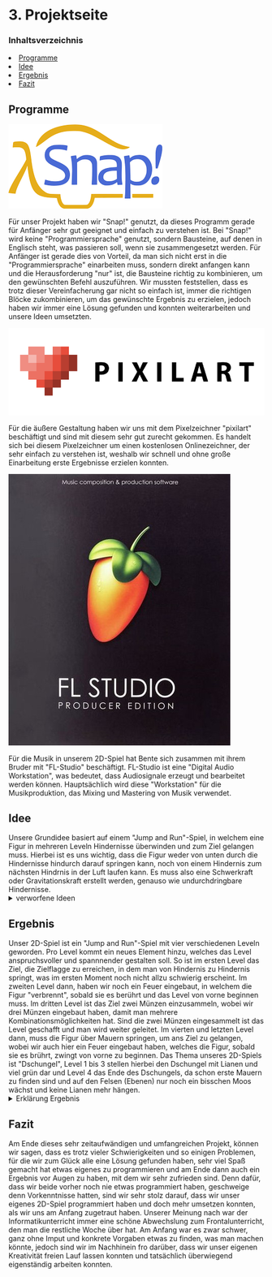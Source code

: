 <h1 id="Projektseite">

<h1 id="kapitel3">3. Projektseite</h1>
  
### Inhaltsverzeichnis
<li><a href="#kapitel3.1">Programme</a></h2></li>
<li><a href="#kapitel3.2">Idee</a></h2></li>
<li><a href="#kapitel3.3">Ergebnis</a></h2></li>
<li><a href="#kapitel3.4">Fazit</a></h2></li>
  
<h2 id="kapitel3.1">Programme</h2>

![logo snap](Bilder/logo_snap.png "Logo Snap")

Für unser Projekt haben wir "Snap!" genutzt, da dieses Programm gerade für Anfänger sehr gut geeignet und einfach zu verstehen ist. Bei "Snap!" wird keine "Programmiersprache" genutzt, sondern Bausteine, auf denen in Englisch steht, was passieren soll, wenn sie zusammengesetzt werden. Für Anfänger ist gerade dies von Vorteil, da man sich nicht erst in die "Programmiersprache" einarbeiten muss, sondern direkt anfangen kann und die Herausforderung "nur" ist, die Bausteine richtig zu kombinieren, um den gewünschten Befehl auszuführen. Wir mussten feststellen, dass es trotz dieser Vereinfacherung gar nicht so einfach ist, immer die richtigen Blöcke zukombinieren, um das gewünschte Ergebnis zu erzielen, jedoch haben wir immer eine Lösung gefunden und konnten weiterarbeiten und unsere Ideen umsetzten.


![logo pixilart](Bilder/logo_pixilart.webp "Logo Pixilart")

Für die äußere Gestaltung haben wir uns mit dem Pixelzeichner "pixilart" beschäftigt und sind mit diesem sehr gut zurecht gekommen. Es handelt sich bei diesem Pixelzeichner um einen kostenlosen Onlinezeichner, der sehr einfach zu verstehen ist, weshalb wir schnell und ohne große Einarbeitung erste Ergebnisse erzielen konnten.

![logo FL-Studio](Bilder/FL_Studio_Logo.jpg "Logo FL-Studio")

Für die Musik in unserem 2D-Spiel hat Bente sich zusammen mit ihrem Bruder mit "FL-Studio" beschäftigt. FL-Studio ist eine "Digital Audio Workstation", was bedeutet, dass Audiosignale erzeugt und bearbeitet werden können. Hauptsächlich wird diese "Workstation" für die Musikproduktion, das Mixing und Mastering von Musik verwendet.

<h2 id="kapitel3.2">Idee</h2>
Unsere Grundidee basiert auf einem "Jump and Run"-Spiel, in welchem eine Figur in mehreren Leveln Hindernisse überwinden und zum Ziel gelangen muss. Hierbei ist es uns wichtig, dass die Figur weder von unten durch die Hindernisse hindurch darauf springen kann, noch von einem Hindernis zum nächsten Hindrnis in der Luft laufen kann. Es muss also eine Schwerkraft oder Gravitationskraft erstellt werden, genauso wie undurchdringbare Hindernisse.

<details id="Link"><summary>verworfene Ideen</summary>
  
- 2D-Spiel: Labyrinth -> Tierpaare müssen sich gegenseitig finden 

- 2D-Spiel: Irrgarten -> farbige Kugel müssen durch ein Wirrwarr von Wegen den richtigen Weg in das Rohr ihrer eigenen Farbe finden
</details>

<h2 id="kapitel3.3">Ergebnis</h2>
Unser 2D-Spiel ist ein "Jump and Run"-Spiel mit vier verschiedenen Leveln geworden. Pro Level kommt ein neues Element hinzu, welches das Level anspruchsvoller und spannnender gestalten soll.
So ist im ersten Level das Ziel, die Zielflagge zu erreichen, in dem man von Hindernis zu Hindernis springt, was im ersten Moment noch nicht allzu schwierig erscheint. Im zweiten Level dann, haben wir noch ein Feuer eingebaut, in welchem die Figur "verbrennt", sobald sie es berührt und das Level von vorne beginnen muss. Im dritten Level ist das Ziel zwei Münzen einzusammeln, wobei wir drei Münzen eingebaut haben, damit man mehrere Kombinationsmöglichkeiten hat. Sind die zwei Münzen eingesammelt ist das Level geschafft und man wird weiter geleitet. Im vierten und letzten Level dann, muss die Figur über Mauern springen, um ans Ziel zu gelangen, wobei wir auch hier ein Feuer eingebaut haben, welches die Figur, sobald sie es brührt, zwingt von vorne zu beginnen.
Das Thema unseres 2D-Spiels ist "Dschungel", Level 1 bis 3 stellen hierbei den Dschungel mit Lianen und viel grün dar und Level 4 das Ende des Dschungels, da schon erste Mauern zu finden sind und auf den Felsen (Ebenen) nur noch ein bisschen Moos wächst und keine Lianen mehr hängen.

<details id="Link"><summary>Erklärung Ergebnis</summary>

<details id="Link"><summary>Erklärung Figur</summary>

Unsere Figur bewegt sich, indem man sie mit den Tasten "a", "d" und "w" steuert. Mit der "d"-Taste geht die Figur nach vorne, mit der "a"-Taste wieder zurück und drückt man die "w"-Taste, springt unsere Figur, dabei ist "15" die Höhe und Geschwindigkeit, die unsere Figur springt bzw "-15" die, die sie fällt. Die Variable "sprung an" signalisiert userer Figur, dass sie nun springen muss. Am Anfang jedes Levels muss man die "space"-Taste drücken, damit sich die Figur auf ihre festgelegte Startposition begibt, welche sich bei x: -206 y:-122 befindet.

![Figur](Bilder/Bewegungen_der_Figur.png "Figur")
</details>

<details id="Link"><summary>Erklärung Musik</summary>

Die Musik in unserem Spiel haben Bente und ihr Bruder mithilfe von "FL-Studio" erstellt. Wenn unser Spiel beginnt, fängt zunächst der "Startsound" an sich abzuspielen, wählt man nun ein Level aus und klickt den "Levelbutton", wir "play-Gamesound" vom jeweiligen "Levelbutton" gebroadcastet und der Sound wechselt zum "Gamesound". Erreicht man nun in den einzelnen Level das Ziel, wechselt der Sound wieder zum "Startsound" mit dem Wechsel zur "Stage" mit dem "zurück zur Levelauswahl"-Button und ein neuer Broadcast signalisiert den Wechsel. Dieser Broadcast ist der selbe, wie der, der die einzelnen Level beendet (Erklärung siehe "Erklärung Level 1").
  
![Musik](Bilder/Programmierung_Musik.png "Musik")

![Levelbutton](Bilder/Programmierung_Levelbutton_II.png "Levelbutton")
</details>

<details id="Link"><summary>Erklärung allgemeine Befehle</summary>

Für den Startbildschirm, welcher den Beginn unseres 2D-Spiels darstellt, haben wir zunächst ein eigenes "Stage Costume" erstellt und danach eigene "Blocks", welche die einzelnen "Sprites" der jeweiligen "Stage Costumes" "hiden" oder "shown", wobei für den Startbildschirm alles "gehidet" werden muss außer das was zum Startbildschirm dazugehört. Klickt man nun den Startknopf wird "StartGame" gebroadcastet, was zum Wechsel zum "Costume" "Levelauswahl" führt, wo erneut alle Elemente außer die "gehidet" werden müssen, welche für diesen Bildschirm wichtig sind. 
Nachdem man ein Level beendet hat, gelangt man zum "Stage Costume" "Level ... geschafft", wo ebenfalls durch einen "Knopf" ein Broadcast verbreitet wird ("zurück zur Levelauswahl"), welcher das "Stage Costume" zurück in das der Levelauswahl ändert.
  
![allgemeine Befehle](Bilder/Programmierung_allgemeiner_Befehle.png "allgemeine Befehle")

![Startknopf](Bilder/Programmierung_Startknopf.png "Startknopf")

![zurück zur Levelauswahl](Bilder/Programmierung_zurück-zur-Levelauswahl.png "zurück zur Levelauswahl")
</details>

<details id="Link"><summary>Erklärung Level 1</summary>

![Levelbutton](Bilder/Programmierung_Levelbutton_I.png "Levelbutton")
  
![Level 1](Bilder/Programmierung_Level1_I.png "Level 1")

![Level 1](Bilder/Programmierung_Level1_II.png "Level 1")
</details>

<details id="Link"><summary>Erklärung Level 2</summary>

![Level 2](Bilder/Programmierung_Level2_I.png "Level 2")

![Level 2](Bilder/Programmierung_Level2_II.png "Level 2")
</details>

<details id="Link"><summary>Erklärung Level 3</summary>

![Level 3](Bilder/Programmierung_Level3_I.png "Level 3")

![Level 3](Bilder/Programmierung_Level3_II.png "Level 3")

![Münzen](Bilder/Programmierung_Münzen.png "Münzen")
</details>

<details id="Link"><summary>Erklärung Level 4</summary>

![Level 4](Bilder/Programmierung_Level4_I.png "Level 4")

![Level 4](Bilder/Programmierung_Level4_II.png "Level 4")
</details>
</details>

<h2 id="kapitel3.4">Fazit</h2>
Am Ende dieses sehr zeitaufwändigen und umfangreichen Projekt, können wir sagen, dass es trotz vieler Schwierigkeiten und so einigen Problemen, für die wir zum Glück alle eine Lösung gefunden haben, sehr viel Spaß gemacht hat etwas eigenes zu programmieren und am Ende dann auch ein Ergebnis vor Augen zu haben, mit dem wir sehr zufrieden sind. Denn dafür, dass wir beide vorher noch nie etwas programmiert haben, geschweige denn Vorkenntnisse hatten, sind wir sehr stolz darauf, dass wir unser eigenes 2D-Spiel programmiert haben und doch mehr umsetzen konnten, als wir uns am Anfang zugetraut haben.
Unserer Meinung nach war der Informatikunterricht immer eine schöne Abwechslung zum Frontalunterricht, den man die restliche Woche über hat. Am Anfang war es zwar schwer, ganz ohne Imput und konkrete Vorgaben etwas zu finden, was man machen könnte, jedoch sind wir im Nachhinein fro darüber, dass wir unser eigenen Kreativität freien Lauf lassen konnten und tatsächlich überwiegend eigenständig arbeiten konnten. 

